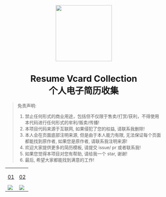 <div align="center">
    <img  width=180 src="https://cdn.jsdelivr.net/gh/waite0603/Resume-vCard-Collection/assets/logo.png"/>
    <h1>Resume Vcard Collection<br>个人电子简历收集</h1> 
</div>

> 免责声明:
> 1. 禁止任何形式的商业用途，包括但不仅限于售卖/打赏/获利，不得使用本代码进行任何形式的牟利/贩卖/传播!
> 2. 本项目代码来源于互联网, 如果侵犯了您的权益, 请联系我删除!
> 3. 本人会在页面底部注明来源, 但是由于本人能力有限, 无法保证每个页面都能找到原作者, 如果您是原作者, 请联系我注明来源!
> 4. 欢迎大家提供更多的简历模板, 请提交 issue/ pr 或者联系我!
> 5. 如果您觉得本项目对您有帮助, 请给我一个 star, 谢谢!
> 6. 最后, 希望大家都能找到满意的工作!

<table align="center">
    <!-- 第一行 -->
    <tr>
    <td valign="top">
        <a target="_blank" href="https://waite0603.github.io/Resume-vCard-Collection/Web/01/">
            <p align="center">01</p>
            <img src="https://cdn.jsdelivr.net/gh/waite0603/Resume-vCard-Collection/assets/img/web/01.jpg"/>
        </a>
    </td>
    <td valign="top">
        <a target="_blank" href="https://waite0603.github.io/Resume-vCard-Collection/Web/02/">
            <p align="center">02</p>
            <img src="https://cdn.jsdelivr.net/gh/waite0603/Resume-vCard-Collection/assets/img/web/02.jpg"/>
        </a>
    </td>
    </tr>
</table>